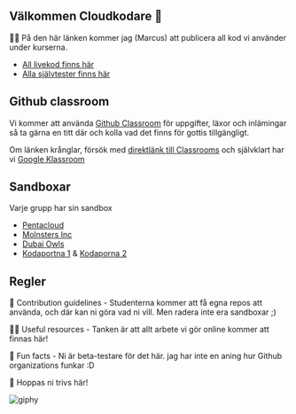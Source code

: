 
## Välkommen Cloudkodare 👋

🙋‍♀️ På den här länken kommer jag (Marcus) att publicera all kod vi använder under kurserna. 

 - [All livekod finns här](https://github.com/Campus-Molndal-CLO22/Lektionsmaterial)
- [Alla självtester finns här](https://github.com/Campus-Molndal-CLO22/Kodutmaning)

## Github classroom ##
Vi kommer att använda [Github Classroom](https://classroom.github.com/classrooms/112094277-campus-molndal-clo22/) för uppgifter, läxor och inlämingar så ta gärna en titt där och kolla vad det finns för gottis tillgängligt.

Om länken krånglar, försök med [direktlänk till Classrooms](https://classroom.github.com/) och självklart har vi [Google Klassroom](https://classroom.google.com/u/0/w/NTU3ODQ4Nzk3MDgy/t/all)

## Sandboxar ##
Varje grupp har sin sandbox

- [Pentacloud](https://github.com/Campus-Molndal-CLO22/PentaCloud)
- [Molnsters Inc](https://github.com/Campus-Molndal-CLO22/Molnsters-Inc-Sandbox)
- [Dubai Owls](https://github.com/Campus-Molndal-CLO22/Dubai-Owls-Sandbox)
- [Kodaportna 1](https://github.com/Campus-Molndal-CLO22/Kodaporna-Sandbox) & [Kodaporna 2](https://github.com/Campus-Molndal-CLO22/Kodaporna-Sandbox2)

## Regler ##
🌈 Contribution guidelines - 
Studenterna kommer att få egna repos att använda, och där kan ni göra vad ni vill. 
Men radera inte era sandboxar ;)

👩‍💻 Useful resources - Tanken är att allt arbete vi gör online kommer att finnas här!

🍿 Fun facts - Ni är beta-testare för det här. jag har inte en aning hur Github organizations funkar :D

🧙 Hoppas ni trivs här!

![giphy](https://user-images.githubusercontent.com/74178301/199276610-91c66418-89b6-460a-ac41-c2fe6737b84a.gif)
